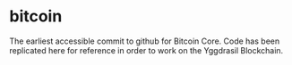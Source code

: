 # bitcoin
The earliest accessible commit to github for Bitcoin Core. Code has been replicated here for reference in order to work on the Yggdrasil Blockchain.
